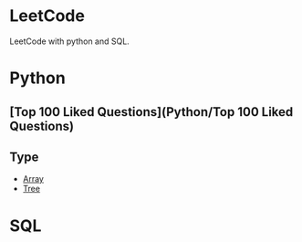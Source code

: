# LeetCode
LeetCode with python and SQL. 

# Python
## [Top 100 Liked Questions](Python/Top 100 Liked Questions)
## Type
* [Array](Python/Array)    
* [Tree](Python/Tree)

# SQL
